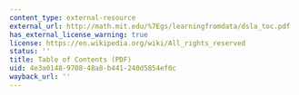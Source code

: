 ```yaml
---
content_type: external-resource
external_url: http://math.mit.edu/%7Egs/learningfromdata/dsla_toc.pdf
has_external_license_warning: true
license: https://en.wikipedia.org/wiki/All_rights_reserved
status: ''
title: Table of Contents (PDF)
uid: 4e3a0148-9708-48a8-b441-240d5854ef0c
wayback_url: ''
---
```


